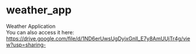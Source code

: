 # weather_app
 Weather Application
<br> You can also access it here: https://drive.google.com/file/d/1ND6erUwsUgDyjxGnlI_E7y8AmUUjTr4g/view?usp=sharing-
